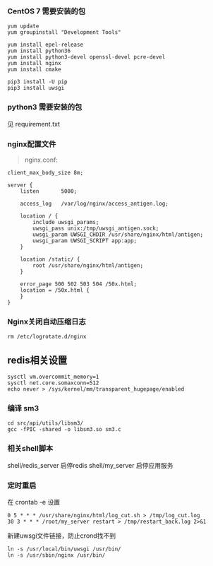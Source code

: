 
### CentOS 7 需要安装的包

```shell
yum update
yum groupinstall "Development Tools"

yum install epel-release
yum install python36
yum install python3-devel openssl-devel pcre-devel
yum install nginx
yum install cmake

pip3 install -U pip
pip3 install uwsgi
```



### python3 需要安装的包
见 requirement.txt



### nginx配置文件

> nginx.conf:

```nginx
client_max_body_size 8m;

server {
    listen       5000;

    access_log   /var/log/nginx/access_antigen.log;

    location / {
        include uwsgi_params;
        uwsgi_pass unix:/tmp/uwsgi_antigen.sock;
        uwsgi_param UWSGI_CHDIR /usr/share/nginx/html/antigen;
        uwsgi_param UWSGI_SCRIPT app:app;
    }

    location /static/ {
        root /usr/share/nginx/html/antigen;
    }

    error_page 500 502 503 504 /50x.html;
    location = /50x.html {
    }
}
```



### Nginx关闭自动压缩日志
```
rm /etc/logrotate.d/nginx
```



## redis相关设置
```
sysctl vm.overcommit_memory=1
sysctl net.core.somaxconn=512
echo never > /sys/kernel/mm/transparent_hugepage/enabled
```



### 编译 sm3
```
cd src/api/utils/libsm3/
gcc -fPIC -shared -o libsm3.so sm3.c
```



### 相关shell脚本

shell/redis_server  启停redis
shell/my_server 启停应用服务



### 定时重启

在 crontab -e 设置
```
0 5 * * * /usr/share/nginx/html/log_cut.sh > /tmp/log_cut.log
30 3 * * * /root/my_server restart > /tmp/restart_back.log 2>&1
```

新建uwsgi文件链接，防止crond找不到
```
ln -s /usr/local/bin/uwsgi /usr/bin/
ln -s /usr/sbin/nginx /usr/bin/
```

